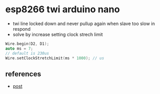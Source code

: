 # esp8266 twi arduino nano

- twi line locked down and never pullup again when slave too slow in respond
- solve by increase setting clock strech limit

```c
Wire.begin(D2, D1);
auto ms = 7;
// default is 230us
Wire.setClockStretchLimit(ms * 1000); // us
```

## references

- [post](https://forum.arduino.cc/index.php?topic=336543.msg2746895#msg2746895)

